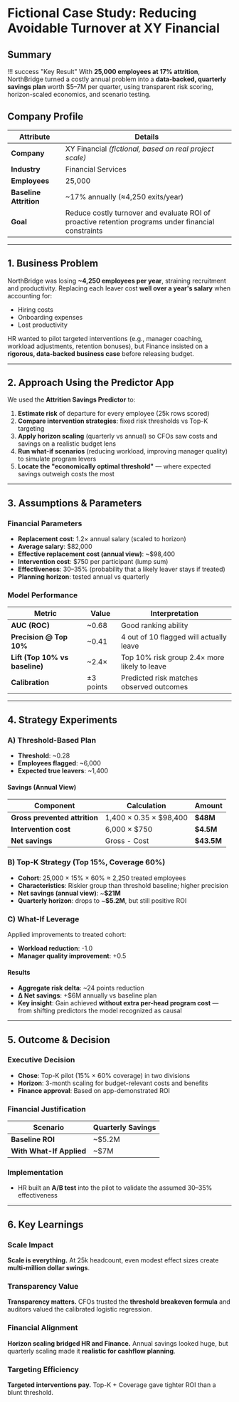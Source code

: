 # **Fictional Case Study**: Reducing Avoidable Turnover at XY Financial

## Summary

!!! success "Key Result"
    With **25,000 employees at 17% attrition**, NorthBridge turned a costly annual problem into a **data-backed, quarterly savings plan** worth $5–7M per quarter, using transparent risk scoring, horizon-scaled economics, and scenario testing.

## Company Profile

| Attribute | Details |
|-----------|---------|
| **Company** | XY Financial *(fictional, based on real project scale)* |
| **Industry** | Financial Services |
| **Employees** | 25,000 |
| **Baseline Attrition** | ~17% annually (≈4,250 exits/year) |
| **Goal** | Reduce costly turnover and evaluate ROI of proactive retention programs under financial constraints |

---

## 1. Business Problem

NorthBridge was losing **~4,250 employees per year**, straining recruitment and productivity. Replacing each leaver cost **well over a year's salary** when accounting for:

- Hiring costs
- Onboarding expenses  
- Lost productivity

HR wanted to pilot targeted interventions (e.g., manager coaching, workload adjustments, retention bonuses), but Finance insisted on a **rigorous, data-backed business case** before releasing budget.

---

## 2. Approach Using the Predictor App

We used the **Attrition Savings Predictor** to:

1. **Estimate risk** of departure for every employee (25k rows scored)
2. **Compare intervention strategies**: fixed risk thresholds vs Top-K targeting
3. **Apply horizon scaling** (quarterly vs annual) so CFOs saw costs and savings on a realistic budget lens
4. **Run what-if scenarios** (reducing workload, improving manager quality) to simulate program levers
5. **Locate the "economically optimal threshold"** — where expected savings outweigh costs the most

---

## 3. Assumptions & Parameters

### Financial Parameters
- **Replacement cost**: 1.2× annual salary (scaled to horizon)
- **Average salary**: $82,000
- **Effective replacement cost (annual view)**: ~$98,400
- **Intervention cost**: $750 per participant (lump sum)
- **Effectiveness**: 30–35% (probability that a likely leaver stays if treated)
- **Planning horizon**: tested annual vs quarterly

### Model Performance
| Metric | Value | Interpretation |
|--------|-------|----------------|
| **AUC (ROC)** | ~0.68 | Good ranking ability |
| **Precision @ Top 10%** | ~0.41 | 4 out of 10 flagged will actually leave |
| **Lift (Top 10% vs baseline)** | ~2.4× | Top 10% risk group 2.4× more likely to leave |
| **Calibration** | ±3 points | Predicted risk matches observed outcomes |

---

## 4. Strategy Experiments

### A) Threshold-Based Plan

- **Threshold**: ~0.28
- **Employees flagged**: ~6,000
- **Expected true leavers**: ~1,400

#### Savings (Annual View)
| Component | Calculation | Amount |
|-----------|-------------|---------|
| **Gross prevented attrition** | 1,400 × 0.35 × $98,400 | **$48M** |
| **Intervention cost** | 6,000 × $750 | **$4.5M** |
| **Net savings** | Gross - Cost | **$43.5M** |

### B) Top-K Strategy (Top 15%, Coverage 60%)

- **Cohort**: 25,000 × 15% × 60% ≈ 2,250 treated employees
- **Characteristics**: Riskier group than threshold baseline; higher precision
- **Net savings (annual view)**: ~**$21M**
- **Quarterly horizon**: drops to ~**$5.2M**, but still positive ROI

### C) What-If Leverage

Applied improvements to treated cohort:
- **Workload reduction**: -1.0
- **Manager quality improvement**: +0.5

#### Results
- **Aggregate risk delta**: ~24 points reduction
- **Δ Net savings**: +$6M annually vs baseline plan
- **Key insight**: Gain achieved **without extra per-head program cost** — from shifting predictors the model recognized as causal

---

## 5. Outcome & Decision

### Executive Decision
- **Chose**: Top-K pilot (15% × 60% coverage) in two divisions
- **Horizon**: 3-month scaling for budget-relevant costs and benefits
- **Finance approval**: Based on app-demonstrated ROI

### Financial Justification
| Scenario | Quarterly Savings |
|----------|-------------------|
| **Baseline ROI** | ~$5.2M |
| **With What-If Applied** | ~$7M |

### Implementation
- HR built an **A/B test** into the pilot to validate the assumed 30–35% effectiveness

---

## 6. Key Learnings

### Scale Impact
**Scale is everything.** At 25k headcount, even modest effect sizes create **multi-million dollar swings**.

### Transparency Value
**Transparency matters.** CFOs trusted the **threshold breakeven formula** and auditors valued the calibrated logistic regression.

### Financial Alignment
**Horizon scaling bridged HR and Finance.** Annual savings looked huge, but quarterly scaling made it **realistic for cashflow planning**.

### Targeting Efficiency
**Targeted interventions pay.** Top-K + Coverage gave tighter ROI than a blunt threshold.  